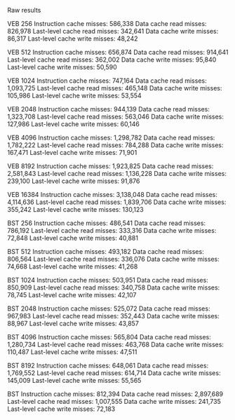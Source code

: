 Raw results

VEB 256
Instruction cache misses: 586,338
Data cache read misses: 826,978
Last-level cache read misses: 342,641
Data cache write misses: 86,317
Last-level cache write misses: 48,242

VEB 512
Instruction cache misses: 656,874
Data cache read misses: 914,641
Last-level cache read misses: 362,002
Data cache write misses: 95,840
Last-level cache write misses: 50,590

VEB 1024
Instruction cache misses: 747,164
Data cache read misses: 1,093,725
Last-level cache read misses: 465,148
Data cache write misses: 105,986
Last-level cache write misses: 53,554

VEB 2048
Instruction cache misses: 944,139
Data cache read misses: 1,323,708
Last-level cache read misses: 563,046
Data cache write misses: 127,986
Last-level cache write misses: 60,146

VEB 4096
Instruction cache misses: 1,298,782
Data cache read misses: 1,782,222
Last-level cache read misses: 784,288
Data cache write misses: 167,471
Last-level cache write misses: 71,901

VEB 8192
Instruction cache misses: 1,923,825
Data cache read misses: 2,581,843
Last-level cache read misses: 1,136,228
Data cache write misses: 239,100
Last-level cache write misses: 91,876

VEB 16384
Instruction cache misses: 3,138,048
Data cache read misses: 4,114,636
Last-level cache read misses: 1,839,706
Data cache write misses: 355,242
Last-level cache write misses: 130,123

BST 256
Instruction cache misses: 486,541
Data cache read misses: 786,192
Last-level cache read misses: 333,316
Data cache write misses: 72,848
Last-level cache write misses: 40,881

BST 512
Instruction cache misses: 493,182
Data cache read misses: 806,564
Last-level cache read misses: 336,076
Data cache write misses: 74,668
Last-level cache write misses: 41,268

BST 1024
Instruction cache misses: 503,951
Data cache read misses: 850,909
Last-level cache read misses: 340,758
Data cache write misses: 78,745
Last-level cache write misses: 42,107

BST 2048
Instruction cache misses: 525,072
Data cache read misses: 967,983
Last-level cache read misses: 352,443
Data cache write misses: 88,967
Last-level cache write misses: 43,857

BST 4096
Instruction cache misses: 565,804
Data cache read misses: 1,280,734
Last-level cache read misses: 463,768
Data cache write misses: 110,487
Last-level cache write misses: 47,511

BST 8192
Instruction cache misses: 648,061
Data cache read misses: 1,769,552
Last-level cache read misses: 614,714
Data cache write misses: 145,009
Last-level cache write misses: 55,565

BST 
Instruction cache misses: 812,394
Data cache read misses: 2,897,689
Last-level cache read misses: 1,007,555
Data cache write misses: 241,735
Last-level cache write misses: 72,183